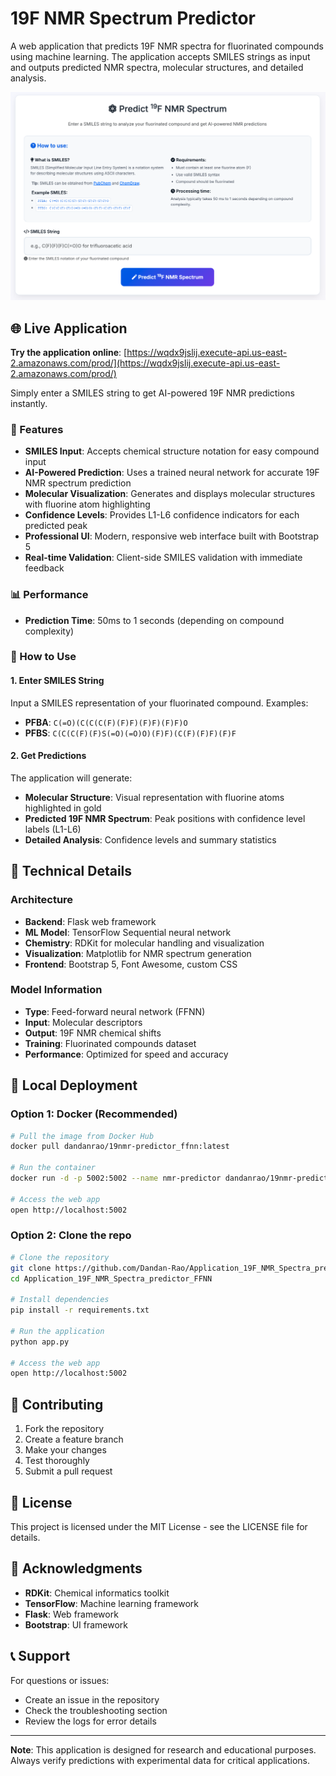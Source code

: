 # 19F NMR Spectrum Predictor

A web application that predicts 19F NMR spectra for fluorinated compounds using machine learning. The application accepts SMILES strings as input and outputs predicted NMR spectra, molecular structures, and detailed analysis.

![19F NMR Predictor Web Application](web_page.png)

## 🌐 Live Application

**Try the application online**: [https://wqdx9jslij.execute-api.us-east-2.amazonaws.com/prod/](https://wqdx9jslij.execute-api.us-east-2.amazonaws.com/prod/)

Simply enter a SMILES string to get AI-powered 19F NMR predictions instantly.

### 🌟 Features

- **SMILES Input**: Accepts chemical structure notation for easy compound input
- **AI-Powered Prediction**: Uses a trained neural network for accurate 19F NMR spectrum prediction
- **Molecular Visualization**: Generates and displays molecular structures with fluorine atom highlighting
- **Confidence Levels**: Provides L1-L6 confidence indicators for each predicted peak
- **Professional UI**: Modern, responsive web interface built with Bootstrap 5
- **Real-time Validation**: Client-side SMILES validation with immediate feedback

### 📊 Performance

- **Prediction Time**: 50ms to 1 seconds (depending on compound complexity)

### 🧪 How to Use

#### 1. **Enter SMILES String**
Input a SMILES representation of your fluorinated compound. Examples:
- **PFBA**: `C(=O)(C(C(C(F)(F)F)(F)F)(F)F)O`
- **PFBS**: `C(C(C(F)(F)S(=O)(=O)O)(F)F)(C(F)(F)F)(F)F`

#### 2. **Get Predictions**
The application will generate:
- **Molecular Structure**: Visual representation with fluorine atoms highlighted in gold
- **Predicted 19F NMR Spectrum**: Peak positions with confidence level labels (L1-L6)
- **Detailed Analysis**: Confidence levels and summary statistics

## 🔧 Technical Details

### Architecture
- **Backend**: Flask web framework
- **ML Model**: TensorFlow Sequential neural network
- **Chemistry**: RDKit for molecular handling and visualization
- **Visualization**: Matplotlib for NMR spectrum generation
- **Frontend**: Bootstrap 5, Font Awesome, custom CSS

### Model Information
- **Type**: Feed-forward neural network (FFNN)
- **Input**: Molecular descriptors
- **Output**: 19F NMR chemical shifts
- **Training**: Fluorinated compounds dataset
- **Performance**: Optimized for speed and accuracy

## 🚀 Local Deployment

### Option 1: Docker (Recommended)

```bash
# Pull the image from Docker Hub
docker pull dandanrao/19nmr-predictor_ffnn:latest

# Run the container
docker run -d -p 5002:5002 --name nmr-predictor dandanrao/19nmr-predictor_ffnn:latest

# Access the web app
open http://localhost:5002
```

### Option 2: Clone the repo

```bash
# Clone the repository
git clone https://github.com/Dandan-Rao/Application_19F_NMR_Spectra_predictor_FFNN.git
cd Application_19F_NMR_Spectra_predictor_FFNN

# Install dependencies
pip install -r requirements.txt

# Run the application
python app.py

# Access the web app
open http://localhost:5002
```

## 🤝 Contributing

1. Fork the repository
2. Create a feature branch
3. Make your changes
4. Test thoroughly
5. Submit a pull request

## 📄 License

This project is licensed under the MIT License - see the LICENSE file for details.

## 🙏 Acknowledgments

- **RDKit**: Chemical informatics toolkit
- **TensorFlow**: Machine learning framework
- **Flask**: Web framework
- **Bootstrap**: UI framework

## 📞 Support

For questions or issues:
- Create an issue in the repository
- Check the troubleshooting section
- Review the logs for error details

---

**Note**: This application is designed for research and educational purposes. Always verify predictions with experimental data for critical applications.
